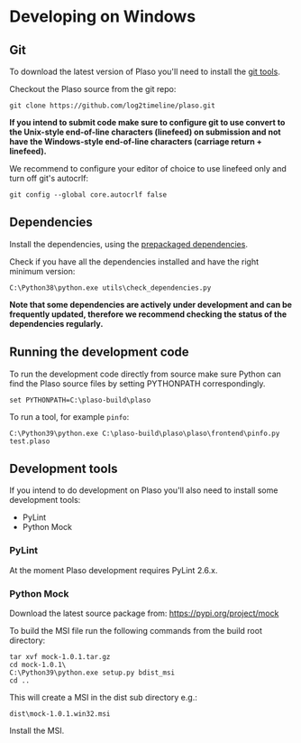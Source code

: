 # Developing on Windows

## Git
To download the latest version of Plaso you'll need to install the
[git tools](http://git-scm.com/downloads).

Checkout the Plaso source from the git repo:
```
git clone https://github.com/log2timeline/plaso.git
```

**If you intend to submit code make sure to configure git to use convert to the
Unix-style end-of-line characters (linefeed) on submission and not have the
Windows-style end-of-line characters (carriage return + linefeed).**

We recommend to configure your editor of choice to use linefeed only and turn
off git's autocrlf:
```
git config --global core.autocrlf false
```

## Dependencies

Install the dependencies, using the
[prepackaged dependencies](Development-Dependencies.html#Windows).

Check if you have all the dependencies installed and have the right minimum
version:
```
C:\Python38\python.exe utils\check_dependencies.py
```

**Note that some dependencies are actively under development and can be
frequently updated, therefore we recommend checking the status of the
dependencies regularly.**

## Running the development code
To run the development code directly from source make sure Python can find the
Plaso source files by setting PYTHONPATH correspondingly.
```
set PYTHONPATH=C:\plaso-build\plaso
```

To run a tool, for example `pinfo`:
```
C:\Python39\python.exe C:\plaso-build\plaso\plaso\frontend\pinfo.py test.plaso
```

## Development tools
If you intend to do development on Plaso you'll also need to install some
development tools:

* PyLint
* Python Mock

### PyLint
At the moment Plaso development requires PyLint 2.6.x.

### Python Mock
Download the latest source package from: https://pypi.org/project/mock

To build the MSI file run the following commands from the build root directory:
```
tar xvf mock-1.0.1.tar.gz
cd mock-1.0.1\
C:\Python39\python.exe setup.py bdist_msi
cd ..
```

This will create a MSI in the dist sub directory e.g.:
```
dist\mock-1.0.1.win32.msi
```

Install the MSI.
